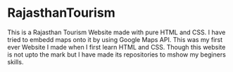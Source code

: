 # RajasthanTourism
This is a Rajasthan Tourism Website made with pure HTML and CSS.
I have tried to embedd maps onto it by using Google Maps API.
This was my first ever Website I made when I first learn HTML and CSS.
Though this website is not upto the mark but I have made its repositories to mshow my beginers skills.

